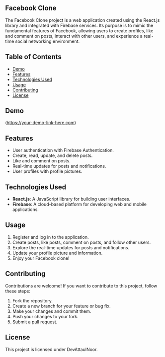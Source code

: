 ## Facebook Clone
The Facebook Clone project is a web application created using the React.js library and integrated with Firebase services. Its purpose is to mimic the fundamental features of Facebook, allowing users to create profiles, like and comment on posts, interact with other users, and experience a real-time social networking environment.

## Table of Contents
- [Demo](#demo)
- [Features](#features)
- [Technologies Used](#technologies)
- [Usage](#usage)
- [Contributing](#contributing)
- [License](#license)

## Demo
(https://your-demo-link-here.com)

## Features
- User authentication with Firebase Authentication.
- Create, read, update, and delete posts.
- Like and comment on posts.
- Real-time updates for posts and notifications.
- User profiles with profile pictures.

## Technologies Used
- **React.js**: A JavaScript library for building user interfaces.
- **Firebase**: A cloud-based platform for developing web and mobile applications.

## Usage
1. Register and log in to the application.
2. Create posts, like posts, comment on posts, and follow other users.
3. Explore the real-time updates for posts and notifications.
4. Update your profile picture and information.
5. Enjoy your Facebook clone!

## Contributing
Contributions are welcome! If you want to contribute to this project, follow these steps:
1. Fork the repository.
2. Create a new branch for your feature or bug fix.
3. Make your changes and commit them.
4. Push your changes to your fork.
5. Submit a pull request.

## License
This project is licensed under DevAttaulNoor.

